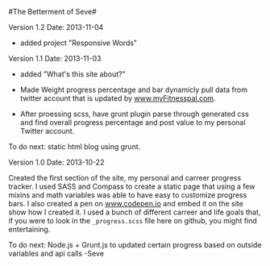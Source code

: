 #The Betterment of Seve#

Version 1.2
Date: 2013-11-04

- added project "Responsive Words"

Version 1.1
Date: 2013-11-03

- added "What's this site about?"

- Made Weight progress percentage and bar dynamicly pull data from twitter account that is updated by www.myFitnesspal.com. 

- After proessing scss, have grunt plugin parse through generated css and find overall progress percentage and post value to my personal Twitter account.

To do next: static html blog using grunt.




Version 1.0
Date: 2013-10-22

Created the first section of the site, my personal and carreer progress tracker. I used SASS and Compass to create a static page that using a few mixins and math variables was able to have easy to customize progress bars. I also created a pen on www.codepen.io and embed it on the site show how I created it. I used a bunch of different carreer and life goals that, if you were to look in the `_progress.scss` file here on github, you might find entertaining.  


To do next: Node.js + Grunt.js to updated certain progress based on outside variables and api calls
-Seve
